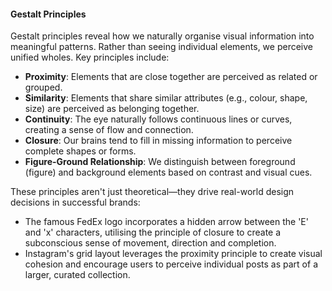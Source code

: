 #### **Gestalt Principles**

Gestalt principles reveal how we naturally organise visual information into meaningful patterns. Rather than seeing individual elements, we perceive unified wholes. Key principles include:

* **Proximity**: Elements that are close together are perceived as related or grouped.  
* **Similarity**: Elements that share similar attributes (e.g., colour, shape, size) are perceived as belonging together.  
* **Continuity**: The eye naturally follows continuous lines or curves, creating a sense of flow and connection.  
* **Closure**: Our brains tend to fill in missing information to perceive complete shapes or forms.  
* **Figure-Ground Relationship**: We distinguish between foreground (figure) and background elements based on contrast and visual cues.

These principles aren't just theoretical—they drive real-world design decisions in successful brands:

* The famous FedEx logo incorporates a hidden arrow between the 'E' and 'x' characters, utilising the principle of closure to create a subconscious sense of movement, direction and completion.  
* Instagram's grid layout leverages the proximity principle to create visual cohesion and encourage users to perceive individual posts as part of a larger, curated collection.